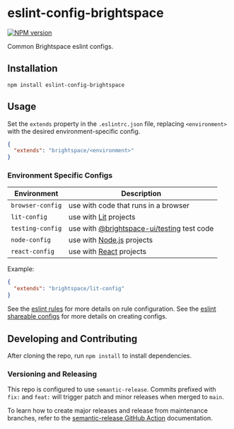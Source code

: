 # eslint-config-brightspace

[![NPM version](https://img.shields.io/npm/v/eslint-config-brightspace.svg)](https://npmjs.org/package/eslint-config-brightspace-url)

Common Brightspace eslint configs.

## Installation

```shell
npm install eslint-config-brightspace
```

## Usage

Set the `extends` property in the `.eslintrc.json` file, replacing `<environment>` with the desired environment-specific config.

```json
{
  "extends": "brightspace/<environment>"
}
```

### Environment Specific Configs

| Environment | Description |
|--|--|
| `browser-config` | use with code that runs in a browser |
| `lit-config` | use with [Lit](https://lit.dev/) projects |
| `testing-config` | use with [@brightspace-ui/testing](https://github.com/BrightspaceUI/testing) test code |
| `node-config` | use with [Node.js](https://nodejs.org) projects |
| `react-config` | use with [React](https://react.dev/) projects |

Example:

```json
{
  "extends": "brightspace/lit-config"
}
```

See the [eslint rules](https://eslint.org/docs/latest/rules/) for more details on rule configuration.  See the [eslint shareable configs](https://eslint.org/docs/latest/extend/shareable-configs.html) for more details on creating configs.

## Developing and Contributing

After cloning the repo, run `npm install` to install dependencies.

### Versioning and Releasing

This repo is configured to use `semantic-release`. Commits prefixed with `fix:` and `feat:` will trigger patch and minor releases when merged to `main`.

To learn how to create major releases and release from maintenance branches, refer to the [semantic-release GitHub Action](https://github.com/BrightspaceUI/actions/tree/main/semantic-release) documentation.
